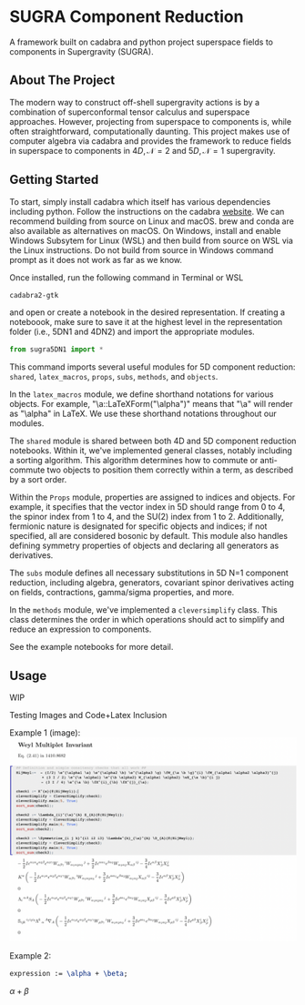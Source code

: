 # SUGRA Component Reduction
A framework built on cadabra and python project superspace fields to components in Supergravity (SUGRA).

## About The Project
The modern way to construct off-shell supergravity actions is by a combination of superconformal tensor calculus and superspace approaches. 
However, projecting from superspace to components is, while often straightforward, computationally daunting. This project makes use of computer algebra via cadabra
and provides the framework to reduce fields in superspace to components in $4D, \mathcal{N}=2$ and $5D, \mathcal{N}=1$ supergravity.

## Getting Started
To start, simply install cadabra which itself has various dependencies including python. Follow the instructions on the cadabra [website](https://cadabra.science/download.html).
We can recommend building from source on Linux and macOS. brew and conda are also available as alternatives on macOS.
On Windows, install and enable Windows Subsytem for Linux (WSL) and then build from source on WSL via the Linux instructions. 
Do not build from source in Windows command prompt as it does not work as far as we know.

Once installed, run the following command in Terminal or WSL

```sh
cadabra2-gtk
```

and open or create a notebook in the desired representation. If creating a noteboook, make sure to save it at the highest level in the representation folder (i.e., 5DN1 and 4DN2) and import the appropriate modules.

```python
from sugra5DN1 import *
```
This command imports several useful modules for 5D component reduction: `shared`, `latex_macros`, `props`, `subs`, `methods`, and `objects`.

In the `latex_macros` module, we define shorthand notations for various objects. For example, "\a::LaTeXForm("\alpha")" means that "\a" will render as "\alpha" in LaTeX. We use these shorthand notations throughout our modules.

The `shared` module is shared between both 4D and 5D component reduction notebooks. Within it, we've implemented general classes, notably including a sorting algorithm. This algorithm determines how to commute or anti-commute two objects to position them correctly within a term, as described by a sort order.

Within the `Props` module, properties are assigned to indices and objects. For example, it specifies that the vector index in 5D should range from 0 to 4, the spinor index from 1 to 4, and the SU(2) index from 1 to 2. Additionally, fermionic nature is designated for specific objects and indices; if not specified, all are considered bosonic by default. This module also handles defining symmetry properties of objects and declaring all generators as derivatives.

The `subs` module defines all necessary substitutions in 5D N=1 component reduction, including algebra, generators, covariant spinor derivatives acting on fields, contractions, gamma/sigma properties, and more.

In the `methods` module, we've implemented a `cleversimplify` class. This class determines the order in which operations should act to simplify and reduce an expression to components.

See the example notebooks for more detail.


## Usage
WIP

Testing Images and Code+Latex Inclusion

Example 1 (image):
![Alt text](/images/exampleWeyl2.png?raw=true "Weyl2 Example")

Example 2:

```latex
expression := \alpha + \beta;
```

$\alpha + \beta$
